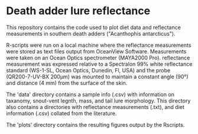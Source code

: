 # Death adder lure reflectance

This repository contains the code used to plot diet data and reflectance measurements in southern death adders ("Acanthophis antarcticus").

R-scripts were run on a local machine where the reflectance measurements were stored as text files output from OceanView Software. Measurements were taken on an Ocean Optics spectrometer (MAYA2000 Pro).
reflectance measurement was expressed relative to a Spectralon 99% white reflectance standard (WS-1-SL, Ocean Optics, Dunedin, Fl, USA) and the probe (QR200-7-UV-BX 200µm) was mounted to maintain a constant angle (90°) and distance (4 mm) from the surface of the skin. 

The 'data' directory contains a sample info (.csv) with information on taxanomy, snout-vent legnth, mass, and tail lure morphology. 
This directory also contains a directories with reflectance measurements (.txt), and diet information (.csv) collated from the literature.

The 'plots' directory contains the resulting figures output by the Rscripts.
